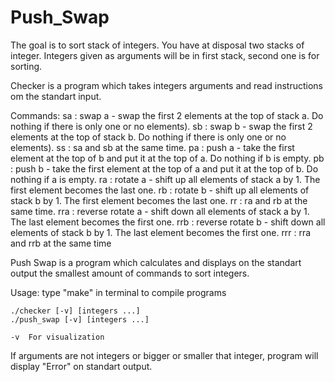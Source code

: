 # Push_Swap

The goal is to sort stack of integers. You have at disposal two stacks of integer. Integers given as arguments will be in
first stack, second one is for sorting.

Checker is a program which takes integers arguments and read instructions om the standart input.

Commands:
    sa : swap a - swap the first 2 elements at the top of stack a. Do nothing if there
is only one or no elements).
    sb : swap b - swap the first 2 elements at the top of stack b. Do nothing if there
is only one or no elements).
    ss : sa and sb at the same time.
    pa : push a - take the first element at the top of b and put it at the top of a. Do
nothing if b is empty.
    pb : push b - take the first element at the top of a and put it at the top of b. Do
nothing if a is empty.
    ra : rotate a - shift up all elements of stack a by 1. The first element becomes
the last one.
    rb : rotate b - shift up all elements of stack b by 1. The first element becomes
the last one.
    rr : ra and rb at the same time.
    rra : reverse rotate a - shift down all elements of stack a by 1. The last element
becomes the first one.
    rrb : reverse rotate b - shift down all elements of stack b by 1. The last element
becomes the first one.
    rrr : rra and rrb at the same time
    
Push Swap is a program which calculates and displays on the standart output the smallest amount of commands to sort integers.

Usage:
    type "make" in terminal to compile programs

    ./checker [-v] [integers ...]
    ./push_swap [-v] [integers ...]
    
    -v  For visualization
    
 If arguments are not integers or bigger or smaller that integer, program will display "Error" on standart output.
